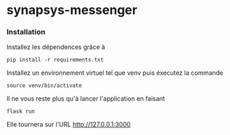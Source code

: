 # synapsys-messenger

### Installation

Installez les dépendences grâce à 
```shell
pip install -r requirements.txt
```

Installez un environnement virtuel tel que venv puis éxecutez la commande
```shell
source venv/bin/activate
```

Il ne vous reste plus qu'à lancer l'application en faisant
```shell
flask run
```

Elle tournera sur l'URL http://127.0.0.1:3000
